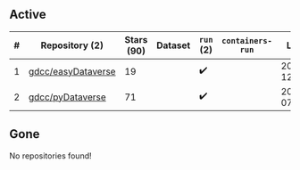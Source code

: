 ## Active
| # | Repository (2) | Stars (90) | Dataset | `run` (2) | `containers-run` | Last Modified |
| --- | --- | --- | --- | --- | --- | --- |
| 1 | [gdcc/easyDataverse](https://github.com/gdcc/easyDataverse) | 19 |  | :heavy_check_mark: |  | 2025-03-19 12:40:57+00:00 |
| 2 | [gdcc/pyDataverse](https://github.com/gdcc/pyDataverse) | 71 |  | :heavy_check_mark: |  | 2025-03-20 07:48:14+00:00 |

## Gone
No repositories found!
